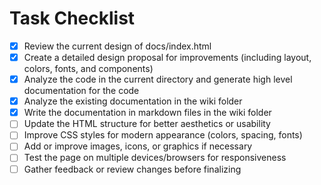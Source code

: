 # Task Checklist

- [x] Review the current design of docs/index.html
- [x] Create a detailed design proposal for improvements (including layout, colors, fonts, and components)
- [x] Analyze the code in the current directory and generate high level documentation for the code
- [x] Analyze the existing documentation in the wiki folder
- [x] Write the documentation in markdown files in the wiki folder
- [ ] Update the HTML structure for better aesthetics or usability
- [ ] Improve CSS styles for modern appearance (colors, spacing, fonts)
- [ ] Add or improve images, icons, or graphics if necessary
- [ ] Test the page on multiple devices/browsers for responsiveness
- [ ] Gather feedback or review changes before finalizing
